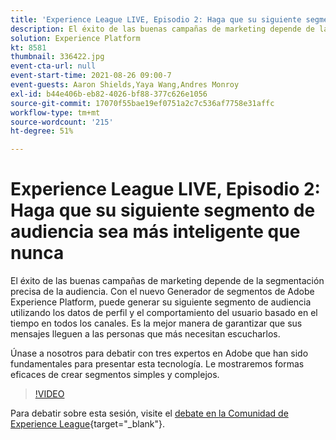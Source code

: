 ```yaml
---
title: 'Experience League LIVE, Episodio 2: Haga que su siguiente segmento de audiencia sea más inteligente que nunca'
description: El éxito de las buenas campañas de marketing depende de la segmentación precisa de la audiencia. Con el nuevo Generador de segmentos de Adobe Experience Platform, puede generar su siguiente segmento de audiencia utilizando los datos de perfil y el comportamiento del usuario basado en el tiempo en todos los canales. Es la mejor manera de garantizar que sus mensajes lleguen a las personas que más necesitan escucharlos. Únase a nosotros para debatir con tres expertos en Adobe que han sido fundamentales para presentar esta tecnología. Le mostraremos formas eficaces de crear segmentos simples y complejos.
solution: Experience Platform
kt: 8581
thumbnail: 336422.jpg
event-cta-url: null
event-start-time: 2021-08-26 09:00-7
event-guests: Aaron Shields,Yaya Wang,Andres Monroy
exl-id: b44e406b-eb82-4026-bf88-377c626e1056
source-git-commit: 17070f55bae19ef0751a2c7c536af7758e31affc
workflow-type: tm+mt
source-wordcount: '215'
ht-degree: 51%

---
```


# Experience League LIVE, Episodio 2: Haga que su siguiente segmento de audiencia sea más inteligente que nunca

El éxito de las buenas campañas de marketing depende de la segmentación precisa de la audiencia. Con el nuevo Generador de segmentos de Adobe Experience Platform, puede generar su siguiente segmento de audiencia utilizando los datos de perfil y el comportamiento del usuario basado en el tiempo en todos los canales. Es la mejor manera de garantizar que sus mensajes lleguen a las personas que más necesitan escucharlos.

Únase a nosotros para debatir con tres expertos en Adobe que han sido fundamentales para presentar esta tecnología. Le mostraremos formas eficaces de crear segmentos simples y complejos.

>[!VIDEO](https://video.tv.adobe.com/v/336422/?quality=12&learn=on)

Para debatir sobre esta sesión, visite el [debate en la Comunidad de Experience League](https://experienceleaguecommunities.adobe.com/t5/adobe-experience-platform/questions-and-discussion-for-experience-league-live-ep-2-make/m-p/420645#M68){target="_blank"}.

